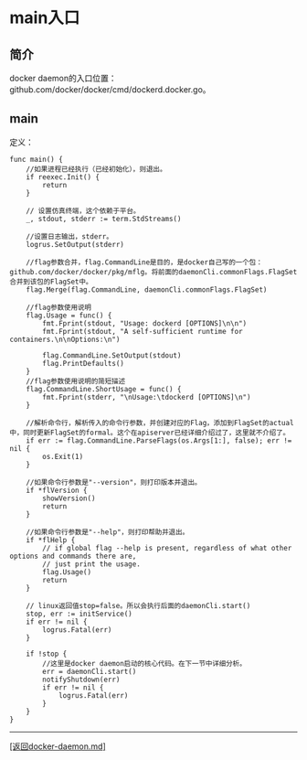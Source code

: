 main入口
==============================================================
## 简介
docker daemon的入口位置：github.com/docker/docker/cmd/dockerd.docker.go。

## main
定义：

    func main() {
        //如果进程已经执行（已经初始化），则退出。
        if reexec.Init() {
            return
        }

        // 设置仿真终端，这个依赖于平台。
        _, stdout, stderr := term.StdStreams()

        //设置日志输出，stderr。
        logrus.SetOutput(stderr)

        //flag参数合并，flag.CommandLine是目的，是docker自己写的一个包：github.com/docker/docker/pkg/mflg。将前面的daemonCli.commonFlags.FlagSet合并到该包的FlagSet中。
        flag.Merge(flag.CommandLine, daemonCli.commonFlags.FlagSet)

        //flag参数使用说明
        flag.Usage = func() {
            fmt.Fprint(stdout, "Usage: dockerd [OPTIONS]\n\n")
            fmt.Fprint(stdout, "A self-sufficient runtime for containers.\n\nOptions:\n")

            flag.CommandLine.SetOutput(stdout)
            flag.PrintDefaults()
        }
        //flag参数使用说明的简短描述
        flag.CommandLine.ShortUsage = func() {
            fmt.Fprint(stderr, "\nUsage:\tdockerd [OPTIONS]\n")
        }

        //解析命令行，解析传入的命令行参数，并创建对应的Flag，添加到FlagSet的actual中，同时更新FlagSet的formal。这个在apiserver已经详细介绍过了，这里就不介绍了。
        if err := flag.CommandLine.ParseFlags(os.Args[1:], false); err != nil {
            os.Exit(1)
        }

        //如果命令行参数是"--version"，则打印版本并退出。
        if *flVersion {
            showVersion()
            return
        }

        //如果命令行参数是"--help"，则打印帮助并退出。
        if *flHelp {
            // if global flag --help is present, regardless of what other options and commands there are,
            // just print the usage.
            flag.Usage()
            return
        }

        // linux返回值stop=false。所以会执行后面的daemonCli.start()
        stop, err := initService()
        if err != nil {
            logrus.Fatal(err)
        }

        if !stop {
            //这里是docker daemon启动的核心代码。在下一节中详细分析。
            err = daemonCli.start()
            notifyShutdown(err)
            if err != nil {
                logrus.Fatal(err)
            }
        }
    }




_______________________________________________________________________
[[返回docker-daemon.md]](./docker-daemon.md) 
